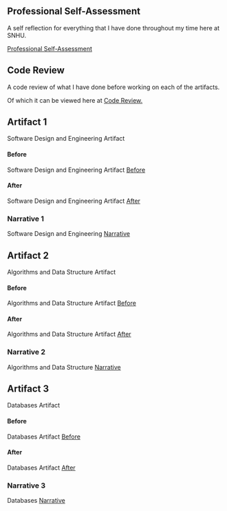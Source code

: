 ## Professional Self-Assessment
A self reflection for everything that I have done throughout my time here at SNHU.

[Professional Self-Assessment](https://github.com/TotallyNotARobot404/TotallyNotARobot404.github.io/blob/main/Professional%20Self-Assessment.docx)

## Code Review
A code review of what I have done before working on each of the artifacts.

Of which it can be viewed here at [Code Review.](https://youtu.be/I-Xk2y7VZHE)

## Artifact 1
Software Design and Engineering Artifact

#### Before
Software Design and Engineering Artifact [Before](https://github.com/TotallyNotARobot404/TotallyNotARobot404.github.io/tree/main/Former%20Artifact%201)

#### After
Software Design and Engineering Artifact [After](https://github.com/TotallyNotARobot404/TotallyNotARobot404.github.io/tree/main/Artifact%201)

### Narrative 1
Software Design and Engineering [Narrative](https://github.com/TotallyNotARobot404/TotallyNotARobot404.github.io/blob/main/Artifact%201/Artifact%201%20Narrative.docx)

## Artifact 2
Algorithms and Data Structure Artifact

#### Before
Algorithms and Data Structure Artifact [Before](https://github.com/TotallyNotARobot404/TotallyNotARobot404.github.io/tree/main/Former%20Artifact%202)

#### After
Algorithms and Data Structure Artifact [After](https://github.com/TotallyNotARobot404/TotallyNotARobot404.github.io/tree/main/Artifact%202)

### Narrative 2
Algorithms and Data Structure [Narrative](https://github.com/TotallyNotARobot404/TotallyNotARobot404.github.io/blob/main/Artifact%202/Artifact%202%20Narrative.docx)

## Artifact 3
Databases Artifact

#### Before
Databases Artifact [Before](https://github.com/TotallyNotARobot404/TotallyNotARobot404.github.io/tree/main/Former%20Artifact%203)

#### After
Databases Artifact [After](https://github.com/TotallyNotARobot404/TotallyNotARobot404.github.io/tree/main/Artifact%203)

### Narrative 3
Databases [Narrative](https://github.com/TotallyNotARobot404/TotallyNotARobot404.github.io/blob/main/Artifact%203/Artifact%203%20Narrative.docx)
